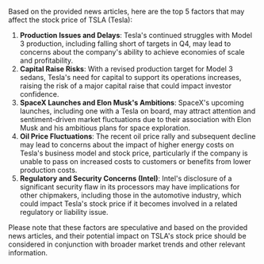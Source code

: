 Based on the provided news articles, here are the top 5 factors that may affect the stock price of TSLA (Tesla):

1. **Production Issues and Delays**: Tesla's continued struggles with Model 3 production, including falling short of targets in Q4, may lead to concerns about the company's ability to achieve economies of scale and profitability.
2. **Capital Raise Risks**: With a revised production target for Model 3 sedans, Tesla's need for capital to support its operations increases, raising the risk of a major capital raise that could impact investor confidence.
3. **SpaceX Launches and Elon Musk's Ambitions**: SpaceX's upcoming launches, including one with a Tesla on board, may attract attention and sentiment-driven market fluctuations due to their association with Elon Musk and his ambitious plans for space exploration.
4. **Oil Price Fluctuations**: The recent oil price rally and subsequent decline may lead to concerns about the impact of higher energy costs on Tesla's business model and stock price, particularly if the company is unable to pass on increased costs to customers or benefits from lower production costs.
5. **Regulatory and Security Concerns (Intel)**: Intel's disclosure of a significant security flaw in its processors may have implications for other chipmakers, including those in the automotive industry, which could impact Tesla's stock price if it becomes involved in a related regulatory or liability issue.

Please note that these factors are speculative and based on the provided news articles, and their potential impact on TSLA's stock price should be considered in conjunction with broader market trends and other relevant information.